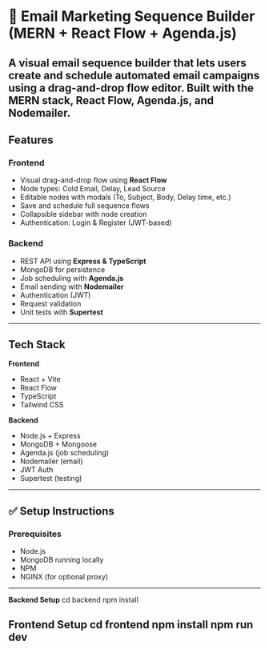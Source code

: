 # 📧 Email Marketing Sequence Builder (MERN + React Flow + Agenda.js)

A visual email sequence builder that lets users create and schedule automated email campaigns using a drag-and-drop flow editor. Built with the MERN stack, React Flow, Agenda.js, and Nodemailer.
---

## Features
###  Frontend
- Visual drag-and-drop flow using **React Flow**
- Node types: Cold Email, Delay, Lead Source
- Editable nodes with modals (To, Subject, Body, Delay time, etc.)
- Save and schedule full sequence flows
- Collapsible sidebar with node creation
- Authentication: Login & Register (JWT-based)

###   Backend
- REST API using **Express & TypeScript**
- MongoDB for persistence
- Job scheduling with **Agenda.js**
- Email sending with **Nodemailer**
- Authentication (JWT)
- Request validation
- Unit tests with **Supertest**

---

##  Tech Stack

**Frontend**
- React + Vite
- React Flow
- TypeScript
- Tailwind CSS

**Backend**
- Node.js + Express
- MongoDB + Mongoose
- Agenda.js (job scheduling)
- Nodemailer (email)
- JWT Auth
- Supertest (testing)

---

## ✅ Setup Instructions

### Prerequisites
- Node.js 
- MongoDB running locally
- NPM 
- NGINX (for optional proxy)

---

**Backend Setup**
cd backend
npm install

**Frontend Setup**
cd frontend
npm install
npm run dev
---
